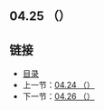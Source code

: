 ## 04.25 （）


## 链接
* [目录](https://github.com/alpha2018/go-zh/blob/master/tour/directory.md)
* 上一节：[04.24 （）](https://github.com/alpha2018/go-zh/blob/master/tour/04.24.md)
* 下一节：[04.26 （）](https://github.com/alpha2018/go-zh/blob/master/tour/04.26.md)
